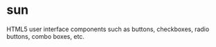 sun
===

HTML5 user interface components such as buttons, checkboxes, radio buttons, combo boxes, etc.